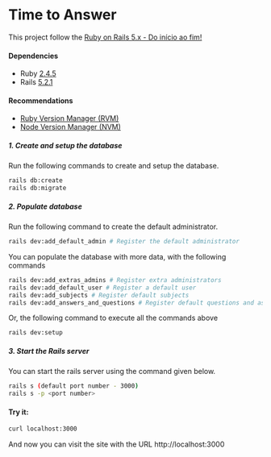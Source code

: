 # Time to Answer
This project follow the [Ruby on Rails 5.x - Do início ao fim!](https://www.udemy.com/share/101vRoAEATdlhbTXQD/)

#### Dependencies
- Ruby [2.4.5](https://www.ruby-lang.org/)
- Rails [5.2.1](https://rubyonrails.org/)

#### Recommendations
* [Ruby Version Manager (RVM)](https://rvm.io)
* [Node Version Manager (NVM)](https://github.com/nvm-sh/nvm)

##### 1. Create and setup the database

Run the following commands to create and setup the database.

```bash
rails db:create
rails db:migrate
```

##### 2. Populate database

Run the following command to create the default administrator.

```bash
rails dev:add_default_admin # Register the default administrator
```

You can populate the database with more data, with the following commands
```bash
rails dev:add_extras_admins # Register extra administrators
rails dev:add_default_user # Register a default user
rails dev:add_subjects # Register default subjects
rails dev:add_answers_and_questions # Register default questions and aswers 
```

Or, the following command to execute all the commands above
```bash
rails dev:setup
```

##### 3. Start the Rails server

You can start the rails server using the command given below.

```bash
rails s (default port number - 3000)
rails s -p <port number>
```

#### Try it:

```bash
curl localhost:3000
```

And now you can visit the site with the URL http://localhost:3000